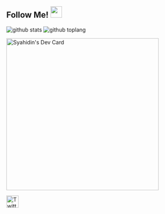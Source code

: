 <!--
**msyahidin/msyahidin** is a ✨ _special_ ✨ repository because its `README.md` (this file) appears on your GitHub profile.

Here are some ideas to get you started:

- 🔭 I’m currently working on ...
- 🌱 I’m currently learning ...
- 👯 I’m looking to collaborate on ...
- 🤔 I’m looking for help with ...
- 💬 Ask me about ...
- 📫 How to reach me: ...
- 😄 Pronouns: ...
- ⚡ Fun fact: ...
-->
## Follow Me! <img src="https://raw.githubusercontent.com/iampavangandhi/iampavangandhi/master/gifs/Hi.gif" width="30px"></h2>

![github stats](https://github-readme-stats.vercel.app/api?username=msyahidin&show_icons=true&theme=radical)
![github toplang](https://github-readme-stats.vercel.app/api/top-langs/?username=msyahidin&layout=compact&theme=nightowl)

<a href="https://app.daily.dev/msyahidin"><img src="https://api.daily.dev/devcards/7de28e032c63400e9951c085ff1e2b19.png?r=7wt" width="400" alt="Syahidin's Dev Card"/></a>

<a href="https://www.twitter.com/idien" target="_blank"><img src="https://img.shields.io/badge/twitter-%231DA1F2.svg?&style=for-the-badge&logo=twitter&logoColor=white" height="32px" alt="Twitter"></a>

